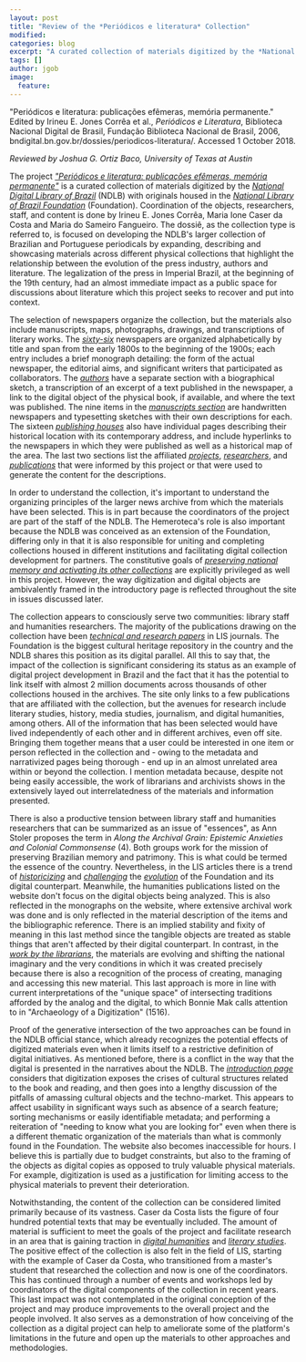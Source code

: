 ```yaml
---
layout: post
title: "Review of the *Periódicos e literatura* Collection"
modified:
categories: blog
excerpt: "A curated collection of materials digitized by the *National Digital Library of Brazil*"
tags: []
author: jgob
image:
  feature:
---
```

"Periódicos e literatura: publicações efêmeras, memória permanente." Edited by 
Irineu E. Jones Corrêa et al., *Periódicos e Literatura*, Biblioteca Nacional Digital de Brasil, Fundação Biblioteca Nacional de Brasil, 2006, bndigital.bn.gov.br/dossies/periodicos-literatura/. Accessed 1 October 2018.

*Reviewed by Joshua G. Ortiz Baco, University of Texas at Austin* 
	
The project [*"Periódicos e literatura: publicações efêmeras, memória permanente"*](https://bndigital.bn.gov.br/dossies/periodicos-literatura) is a curated collection of materials digitized by the [*National Digital Library of Brazil*](http://bndigital.bn.gov.br/hemeroteca-digital/) (NDLB) with originals housed in the [*National Library of Brazil Foundation*](https://bn.gov.br/) (Foundation). Coordination of the objects, researchers, staff, and content is done by Irineu E. Jones Corrêa, Maria Ione Caser da Costa and Maria do Sameiro Fangueiro. The dossiê, as the collection type is referred to, is focused on developing the NDLB's larger collection of Brazilian and Portuguese periodicals by expanding, describing and showcasing materials across different physical collections that highlight the relationship between the evolution of the press industry, authors and literature. The legalization of the press in Imperial Brazil, at the beginning of the 19th century, had an almost immediate impact as a public space for discussions about literature which this project seeks to recover and put into context. 

The selection of newspapers organize the collection, but the materials also include manuscripts, maps, photographs, drawings, and transcriptions of literary works. The [*sixty-six*](http://bndigital.bn.gov.br/dossies/periodicos-literatura/titulos-periodicos-literatura/indice-dos-titulos/) newspapers are organized alphabetically by title and span from the early 1800s to the beginning of the 1900s; each entry includes a brief monograph detailing: the form of the actual newspaper, the editorial aims, and significant writers that participated as collaborators. The [*authors*](http://bndigital.bn.gov.br/dossies/periodicos-literatura/personagens-periodicos-literatura/indice-dos-personagens/) have a separate section with a biographical sketch, a transcription of an excerpt of a text published in the newspaper, a link to the digital object of the physical book, if available, and where the text was published. The nine items in the [*manuscripts section*](http://bndigital.bn.gov.br/dossies/periodicos-literatura/titulos-manuscritos/apresentacao-titulos-manuscritos/) are handwritten newspapers and typesetting sketches with their own descriptions for each. The sixteen [*publishing houses*](http://bndigital.bn.gov.br/dossies/periodicos-literatura/tipografias/tipografias-cariocas/) also have individual pages describing their historical location with its contemporary address, and include hyperlinks to the newspapers in which they were published as well as a historical map of the area. The last two sections list the affiliated [*projects*](http://bndigital.bn.gov.br/dossies/periodicos-literatura/pesquisas-e-pesquisadores/pesquisas/), [*researchers*](http://bndigital.bn.gov.br/dossies/periodicos-literatura/pesquisas-e-pesquisadores/pesquisadores/), and [*publications*](http://bndigital.bn.gov.br/dossies/periodicos-literatura/publicacoes/) that were informed by this project or that were used to generate the content for the descriptions. 

In order to understand the collection, it's important to understand the organizing principles of the larger news archive from which the materials have been selected. This is in part because the coordinators of the project are part of the staff of the NDLB. The Hemeroteca's role is also important because the NDLB was conceived as an extension of the Foundation, differing only in that it is also responsible for uniting and completing collections housed in different institutions and facilitating digital collection development for partners. The constitutive goals of [*preserving national memory and activating its other collections*](http://bndigital.bn.gov.br/sobre-a-bndigital/missao/) are explicitly privileged as well in this project. However, the way digitization and digital objects are ambivalently framed in the introductory page is reflected throughout the site in issues discussed later. 

The collection appears to consciously serve two communities: library staff and humanities researchers. The majority of the publications drawing on the collection have been [*technical and research papers*](http://bndigital.bn.gov.br/dossies/periodicos-literatura/publicacoes/) in LIS journals. The Foundation is the biggest cultural heritage repository in the country and the NDLB shares this position as its digital parallel. All this to say that, the impact of the collection is significant considering its status as an example of digital project development in Brazil and the fact that it has the potential to link itself with almost 2 million documents across thousands of other collections housed in the archives. The site only links to a few publications that are affiliated with the collection, but the avenues for research include literary studies, history, media studies, journalism, and digital humanities, among others. All of the information that has been selected would have lived independently of each other and in different archives, even off site. Bringing them together means that a user could be interested in one item or person reflected in the collection and - owing to the metadata and narrativized pages being thorough - end up in an almost unrelated area within or beyond the collection. I mention metadata because, despite not being easily accessible, the work of librarians and archivists shows in the extensively layed out interrelatedness of the materials and information presented.     

There is also a productive tension between library staff and humanities researchers that can be summarized as an issue of "essences", as Ann Stoler proposes the term in *Along the Archival Grain: Epistemic Anxieties and Colonial Commonsense* (4). Both groups work for the mission of preserving Brazilian memory and patrimony. This is what could be termed the essence of the country. Nevertheless, in the LIS articles there is a trend of [*historicizing*](http://www.unirio.br/ppgb/arquivo/maria-ione-caser-da-costa/view) and [*challenging*](http://www.letras.ufrj.br/prisma/jornada4.htm) the [*evolution*](https://portal.febab.org.br/anais/article/view/1320) of the Foundation and its digital counterpart. Meanwhile, the humanities publications listed on the website don't focus on the digital objects being analyzed. This is also reflected in the monographs on the website, where extensive archival work was done and is only reflected in the material description of the items and the bibliographic reference. There is an implied stability and fixity of meaning in this last method since the tangible objects are treated as stable things that aren't affected by their digital counterpart. In contrast, in the [*work by the librarians*](https://www.bn.gov.br/es/node/3709), the materials are evolving and shifting the national imaginary and the very conditions in which it was created precisely because there is also a recognition of the process of creating, managing and accessing this new material. This last approach is more in line with current interpretations of the "unique space" of intersecting traditions afforded by the analog and the digital, to which Bonnie Mak calls attention to in "Archaeology of a Digitization" (1516). 

Proof of the generative intersection of the two approaches can be found in the NDLB official stance, which already recognizes the potential effects of digitized materials even when it limits itself to a restrictive definition of digital initiatives. As mentioned before, there is a conflict in the way that the digital is presented in the narratives about the NDLB. The [*introduction page*](https://bndigital.bn.gov.br/sobre-a-bndigital/apresentacao/https://bndigital.bn.gov.br/sobre-a-bndigital/apresentacao/) considers that digitization exposes the crises of cultural structures related to the book and reading, and then goes into a lengthy discussion of the pitfalls of amassing cultural objects and the techno-market. This appears to affect usability in significant ways such as absence of a search feature; sorting mechanisms or easily identifiable metadata; and performing a reiteration of "needing to know what you are looking for" even when there is a different thematic organization of the materials than what is commonly found in the Foundation. The website also becomes inaccessible for hours. I believe this is partially due to budget constraints, but also to the framing of the objects as digital copies as opposed to truly valuable physical materials. For example, digitization is used as a justification for limiting access to the physical materials to prevent their deterioration. 

Notwithstanding, the content of the collection can be considered limited primarily because of its vastness. Caser da Costa lists the figure of four hundred potential texts that may be eventually included. The amount of material is sufficient to meet the goals of the project and facilitate research in an area that is gaining traction in [*digital humanities*](http://oceanicexchanges.org/) and [*literary studies*](http://scholarlyediting.org/2013/editions/intro.cwnewspaperpoetry.html). The positive effect of the collection is also felt in the field of LIS, starting with the example of Caser da Costa, who transitioned from a master's student that researched the collection and now is one of the coordinators. This has continued through a number of events and workshops led by coordinators of the digital components of the collection in recent years. This last impact was not contemplated in the original conception of the project and may produce improvements to the overall project and the people involved. It also serves as a demonstration of how conceiving of the collection as a digital project can help to ameliorate some of the platform's limitations in the future and open up the materials to other approaches and methodologies. 
